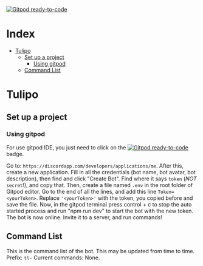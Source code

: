 [![Gitpod ready-to-code](https://img.shields.io/badge/Gitpod-ready--to--code-blue?logo=gitpod)](https://gitpod.io/#https://github.com/fernandomema/Tulipo)

# Index
- [Tulipo](#tulipo)
  * [Set up a project](#set-up-a-project)
    + [Using gitpod](#using-gitpod)
  * [Command List](#command-list)

# Tulipo

## Set up a project
### Using gitpod
For use gitpod IDE, you just need to click on  the [![Gitpod ready-to-code](https://img.shields.io/badge/Gitpod-ready--to--code-blue?logo=gitpod)](https://gitpod.io/#https://github.com/fernandomema/Tulipo) badge.

 Go to: `https://discordapp.com/developers/applications/me`. After this, create a new application. Fill in all the credentials (bot name, bot avatar, bot description), then find and click "Create Bot". Find where it says `token` (*NOT* `secret`!), and copy that. Then, create a file named `.env` in the root folder of Gitpod editor. 
 Go to the end of all the lines, and add this line `Token=<yourToken>`. Replace `'<yourToken>'` with the token, you copied before and save the file.  Now, in the gitpod terminal press control + c to stop the auto started process and run "npm run dev" to start the bot with the new token.
The bot is now online. Invite it to a server, and run commands!  
## Command List  
This is the command list of the bot. This may be updated from time to time.   
Prefix: `tl-`   Current commands:  None.
